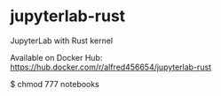 # jupyterlab-rust

JupyterLab with Rust kernel

Available on Docker Hub: https://hub.docker.com/r/alfred456654/jupyterlab-rust

  $ chmod 777 notebooks
